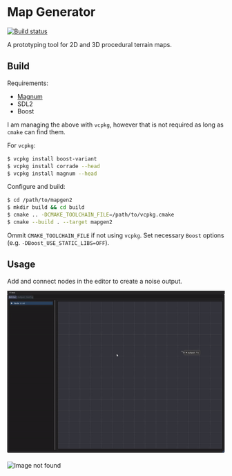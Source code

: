 # Map Generator
[![Build status](https://ci.appveyor.com/api/projects/status/sykd9ghgvkyh5cy8/branch/master?svg=true)](https://ci.appveyor.com/project/nnarain/mapgen2/branch/master)

A prototyping tool for 2D and 3D procedural terrain maps.

Build
-----

Requirements:

 * [Magnum](http://magnum.graphics/)
 * SDL2
 * Boost

I am managing the above with `vcpkg`, however that is not required as long as `cmake` can find them.

For `vcpkg`:

```bash
$ vcpkg install boost-variant
$ vcpkg install corrade --head
$ vcpkg install magnum --head
```

Configure and build:

```bash
$ cd /path/to/mapgen2
$ mkdir build && cd build
$ cmake .. -DCMAKE_TOOLCHAIN_FILE=/path/to/vcpkg.cmake
$ cmake --build . --target mapgen2
```

Ommit `CMAKE_TOOLCHAIN_FILE` if not using `vcpkg`. Set necessary `Boost` options (e.g. `-DBoost_USE_STATIC_LIBS=OFF`).


Usage
-----

Add and connect nodes in the editor to create a noise output.

![Image not found](docs/nodes.gif)

![Image not found](docs/tweaking.gif)
